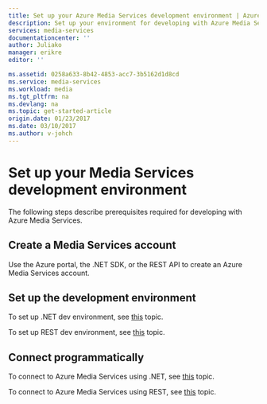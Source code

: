 ```yaml
---
title: Set up your Azure Media Services development environment | Azure
description: Set up your environment for developing with Azure Media Services.
services: media-services
documentationcenter: ''
author: Juliako
manager: erikre
editor: ''

ms.assetid: 0258a633-8b42-4853-acc7-3b5162d1d8cd
ms.service: media-services
ms.workload: media
ms.tgt_pltfrm: na
ms.devlang: na
ms.topic: get-started-article
origin.date: 01/23/2017
ms.date: 03/10/2017
ms.author: v-johch
---
```


# Set up your Media Services development environment

The following steps describe prerequisites required for developing with Azure Media Services.

## Create a Media Services account
Use the Azure portal, the .NET SDK, or the REST API to create an Azure Media Services account.

<a id="setup_dev_env"></a>

## Set up the development environment

To set up .NET dev environment, see [this](./media-services-dotnet-how-to-use.md) topic.  

To set up REST dev environment, see [this](./media-services-rest-how-to-use.md) topic.  

<a id="connect"></a>

## Connect programmatically

To connect to Azure Media Services using .NET, see [this](./media-services-dotnet-connect-programmatically.md) topic.  

To connect to Azure Media Services using REST, see [this](./media-services-rest-connect-programmatically.md) topic.